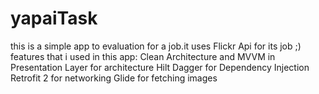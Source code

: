 # yapaiTask
this is a simple app to evaluation for a job.it uses Flickr Api for its job ;)
features that i used in this app:
Clean Architecture and MVVM in Presentation Layer for architecture
Hilt Dagger for Dependency Injection
Retrofit 2 for networking 
Glide for fetching images
